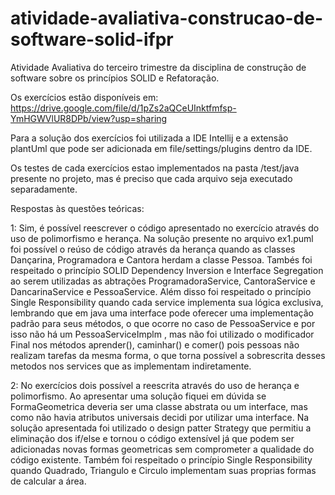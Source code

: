# atividade-avaliativa-construcao-de-software-solid-ifpr

Atividade Avaliativa do terceiro trimestre da disciplina de construção de software sobre os princípios SOLID e Refatoração.

Os exercícios estão disponíveis em: https://drive.google.com/file/d/1pZs2aQCeUInktfmfsp-YmHGWVlUR8DPb/view?usp=sharing

Para a solução dos exercícios foi utilizada a IDE Intellij e a extensão plantUml que pode ser adicionada em file/settings/plugins dentro da IDE.

Os testes de cada exercícios estao implementados na pasta /test/java presente no projeto, mas é preciso que cada arquivo seja executado separadamente.

Respostas às questões teóricas:

1: Sim, é possível reescrever o código apresentado no exercício através do uso de polimorfismo e herança. Na solução presente no arquivo ex1.puml
foi possível o reúso de código através da herança quando as classes Dançarina, Programadora e Cantora herdam a classe Pessoa. Tambés foi respeitado
o princípio SOLID Dependency Inversion e Interface Segregation ao serem utilizadas as abtrações ProgramadoraService, CantoraService e DancarinaService e PessoaService.
Além disso foi respeitado o princípio Single Responsibility quando cada service implementa sua lógica exclusiva, lembrando que em java uma interface
pode oferecer uma implementação padrão para seus métodos, o que ocorre no caso de PessoaService e por isso não há um PessoaServiceImplm ,
mas não foi utilizado o modificador Final nos métodos aprender(), caminhar() e comer() pois pessoas não realizam tarefas da mesma forma,
o que torna possível a sobrescrita desses metodos nos services que as implementam indiretamente.

2: No exercícios dois possível a reescrita através do uso de herança e polimorfismo. Ao apresentar uma solução fiquei em dúvida se FormaGeometrica deveria
ser uma classe abstrata ou um interface, mas como não havia atributos universais decidi por utilizar uma interface. Na solução apresentada foi utilizado o
design patter Strategy que permitiu a eliminação dos if/else e tornou o código extensível já que podem ser adicionadas novas formas geometricas sem comprometer
a qualidade do código existente. Também foi respeitado o princípio Single Responsibility quando Quadrado, Triangulo e Circulo implementam suas proprias formas de calcular a área.


